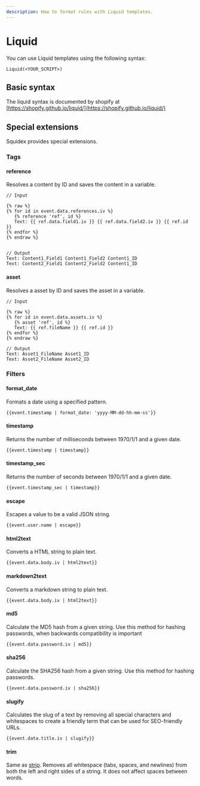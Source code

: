 ```yaml
---
description: How to format rules with Liquid templates.
---
```


# Liquid

You can use Liquid templates using the following syntax:

```
Liquid(<YOUR_SCRIPT>)
```

## Basic syntax

The liquid syntax is documented by shopify at [https://shopify.github.io/liquid/](https://shopify.github.io/liquid/)

## Special extensions

Squidex provides special extensions.

### Tags

#### reference

Resolves a content by ID and saves the content in a variable.

```
// Input

{% raw %}
{% for id in event.data.references.iv %}
   {% reference 'ref', id %}
   Text: {{ ref.data.field1.iv }} {{ ref.data.field2.iv }} {{ ref.id }}
{% endfor %}
{% endraw %}


// Output
Text: Content1_Field1 Content1_Field2 Content1_ID
Text: Content2_Field1 Content2_Field2 Content1_ID
```

#### asset

Resolves a asset by ID and saves the asset in a variable.

```
// Input

{% raw %}
{% for id in event.data.assets.iv %}
   {% asset 'ref', id %}
   Text: {{ ref.fileName }} {{ ref.id }}
{% endfor %}
{% endraw %}

// Output
Text: Asset1_FileName Asset1_ID
Text: Asset2_FileName Asset2_ID
```

### Filters

#### format\_date

Formats a date using a specified pattern.

```
{{event.timestamp | format_date: 'yyyy-MM-dd-hh-mm-ss'}}
```

#### timestamp

Returns the number of milliseconds between 1970/1/1 and a given date.

```
{{event.timestamp | timestamp}}
```

#### timestamp\_sec

Returns the number of seconds between 1970/1/1 and a given date.

```
{{event.timestamp_sec | timestamp}}
```

#### escape

Escapes a value to be a valid JSON string.

```
{{event.user.name | escape}}
```

#### html2text

Converts a HTML string to plain text.

```
{{event.data.body.iv | html2text}}
```

#### markdown2text

Converts a markdown string to plain text.

```
{{event.data.body.iv | html2text}}
```

#### md5

Calculate the MD5 hash from a given string. Use this method for hashing passwords, when backwards compatibility is important

```
{{event.data.password.iv | md5}}
```

#### sha256

Calculate the SHA256 hash from a given string. Use this method for hashing passwords.

```
{{event.data.password.iv | sha256}}
```

#### slugify

Calculates the slug of a text by removing all special characters and whitespaces to create a friendly term that can be used for SEO-friendly URLs.

```
{{event.data.title.iv | slugify}}
```

#### trim

Same as [strip](https://shopify.github.io/liquid/filters/strip/). Removes all whitespace (tabs, spaces, and newlines) from both the left and right sides of a string. It does not affect spaces between words.
